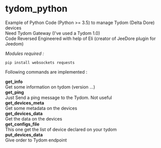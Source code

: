 # tydom_python

Example of Python Code (Python >= 3.5) to manage Tydom (Delta Dore) devices<br />
Need Tydom Gateway (I've used a Tydom 1.0)<br />
Code Reversed Engineered with help of Eli (creator of JeeDore plugin for Jeedom)<br />

*Modules required :*
    
    pip install websockets requests

Following commands are implemented :<br />
 

**get_info**<br />
Get some information on tydom (version ...)<br />
**get_ping**<br />
Just Send a ping message to the Tydom. Not useful<br />
**get_devices_meta**<br />
Get some metadata on the devices<br />
**get_devices_data**<br />
Get the data on the devices<br />
**get_configs_file**<br />
This one get the list of device declared on your tydom<br />
**put_devices_data**<br />
Give order to Tydom endpoint<br />
